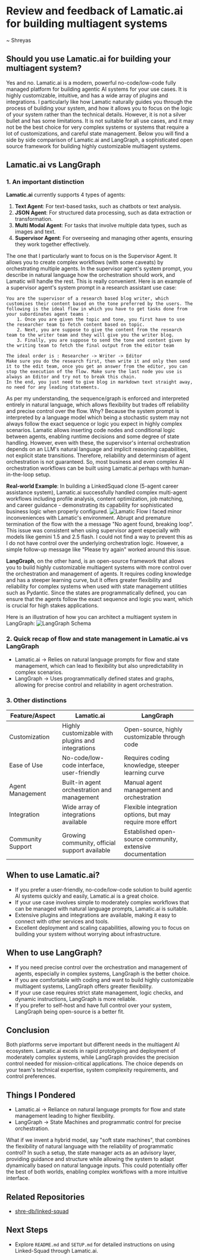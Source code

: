 # Review and feedback of Lamatic.ai for building multiagent systems
~ Shreyas

## Should you use Lamatic.ai for building your multiagent system?
Yes and no. Lamatic.ai is a modern, powerful no-code/low-code fully managed platform for building agentic AI systems for your use cases. It is highly customizable, intuitive, and has a wide array of plugins and integrations. I particularly like how Lamatic naturally guides you through the process of building your system, and how it allows you to focus on the logic of your system rather than the technical details. However, it is not a silver bullet and has some limitations. It is not suitable for all use cases, and it may not be the best choice for very complex systems or systems that require a lot of customizations, and careful state management. Below you will find a side by side comparison of Lamatic.ai and LangGraph, a sophisticated open source framework for building highly customizable multiagent systems.

## Lamatic.ai vs LangGraph

### 1. An important distinction
**Lamatic.ai** currently supports 4 types of agents:
1. **Text Agent**: For text-based tasks, such as chatbots or text analysis.
2. **JSON Agent**: For structured data processing, such as data extraction or transformation.
3. **Multi Modal Agent**: For tasks that involve multiple data types, such as images and text.
4. **Supervisor Agent**: For overseeing and managing other agents, ensuring they work together effectively.

The one that I particularly want to focus on is the Supervisor Agent. It allows you to create complex workflows (with some caveats) by orchestrating multiple agents. In the supervisor agent's system prompt, you describe in natural language how the orchestration should work, and Lamatic will handle the rest. This is really convenient.
Here is an example of a supervisor agent's system prompt in a research assistant use case:
```
You are the supervisor of a research based blog writer, which customises their content based on the tone preferred by the users. The following is the ideal flow in which you have to get tasks done from your subordinates agent teams :
    1. Once you are given the topic and tone, you first have to use the researcher team to fetch content based on topic.
    2. Next, you are suppose to give the content from the research team to the writer team and they will give you the writer blog.
    3. Finally, you are suppose to send the tone and content given by the writing team to fetch the final output from the editor team

The ideal order is : Researcher -> Writer -> Editor
Make sure you do the research first, then write it and only then send it to the edit team, once you get an answer from the editor, you can stop the execution of the flow. Make sure the last node you use is always an Editor and try not to break this chain.
In the end, you just need to give blog in markdown text straight away, no need for any leading statements.
```
As per my understanding, the sequence/graph is enforced and interpreted entirely in natural language, which allows flexibility but trades off reliability and precise control over the flow. Why? Because the system prompt is interpreted by a language model which being a stochastic system may not always follow the exact sequence or logic you expect in highly complex scenarios. Lamatic allows inserting code nodes and conditional logic between agents, enabling runtime decisions and some degree of state handling. However, even with these, the supervisor's internal orchestration depends on an LLM's natural language and implicit reasoning capabilities, not explicit state transitions. Therefore, reliability and determinism of agent orchestration is not guaranteed. So, most business and even complex AI orchestration workflows can be built using Lamatic.ai perhaps with human-in-the-loop setup.

**Real-world Example**: In building a LinkedSquad clone (5-agent career assistance system), Lamatic.ai successfully handled complex multi-agent workflows including profile analysis, content optimization, job matching, and career guidance - demonstrating its capability for sophisticated business logic when properly configured.
![Lamatic Flow](./assets/linked_squad_lamatic_flow.png)
I faced minor inconveniences with Lamatic's environment. Abrupt and premature termination of the flow with the a message "No agent found, breaking loop". This issue was consistent when using supervisor agent especially with models like gemini 1.5 and 2.5 flash. I could not find a way to prevent this as I do not have control over the underlying orchestration logic. However, a simple follow-up message like "Please try again" worked around this issue.


**LangGraph**, on the other hand, is an open-source framework that allows you to build highly customizable multiagent systems with more control over the orchestration and management of agents. It requires coding knowledge and has a steeper learning curve, but it offers greater flexibility and reliability for complex systems when used with state management utilities such as Pydantic. Since the states are programmatically defined, you can ensure that the agents follow the exact sequence and logic you want, which is crucial for high stakes applications.

Here is an illustration of how you can architect a multiagent system in LangGraph:
![LangGraph Schema](./assets/linked_squad_langgraph_impl_schema.png)

### 2. Quick recap of flow and state management in Lamatic.ai vs LangGraph
- Lamatic.ai -> Relies on natural language prompts for flow and state management, which can lead to flexibility but also unpredictability in complex scenarios.
- LangGraph -> Uses programmatically defined states and graphs, allowing for precise control and reliability in agent orchestration.

### 3. Other distinctions

| Feature/Aspect          | Lamatic.ai                                                                 | LangGraph                                                                 |
|-------------------------|---------------------------------------------------------------------------|---------------------------------------------------------------------------|
| Customization           | Highly customizable with plugins and integrations                        | Open-source, highly customizable through code                             |
| Ease of Use             | No-code/low-code interface, user-friendly                                | Requires coding knowledge, steeper learning curve                        |
| Agent Management        | Built-in agent orchestration and management                               | Manual agent management and orchestration                                |
| Integration              | Wide array of integrations available                                     | Flexible integration options, but may require more effort               |
| Community Support       | Growing community, official support available                            | Established open-source community, extensive documentation               |


## When to use Lamatic.ai?
- If you prefer a user-friendly, no-code/low-code solution to build agentic AI systems quickly and easily, Lamatic.ai is a great choice.
- If your use case involves simple to moderately complex workflows that can be managed with natural language prompts, Lamatic.ai is suitable.
- Extensive plugins and integrations are available, making it easy to connect with other services and tools.
- Excellent deployment and scaling capabilities, allowing you to focus on building your system without worrying about infrastructure.

## When to use LangGraph?
- If you need precise control over the orchestration and management of agents, especially in complex systems, LangGraph is the better choice.
- If you are comfortable with coding and want to build highly customizable multiagent systems, LangGraph offers greater flexibility.
- If your use case requires strict state management, logic checks, and dynamic instructions, LangGraph is more reliable.
- If you prefer to self-host and have full control over your system, LangGraph being open-source is a better fit.

## Conclusion
Both platforms serve important but different needs in the multiagent AI ecosystem. Lamatic.ai excels in rapid prototyping and deployment of moderately complex systems, while LangGraph provides the precision control needed for mission-critical applications. The choice depends on your team's technical expertise, system complexity requirements, and control preferences.

## Things I Pondered
- Lamatic.ai -> Reliance on natural language prompts for flow and state management leading to higher flexibility.
- LangGraph -> State Machines and programmatic control for precise orchestration.

What if we invent a hybrid model, say "soft state machines", that combines the flexibility of natural language with the reliability of programmatic control? In such a setup, the state manager acts as an advisory layer, providing guidance and structure while allowing the system to adapt dynamically based on natural language inputs. This could potentially offer the best of both worlds, enabling complex workflows with a more intuitive interface.

## Related Repositories
- [shre-db/linked-squad](https://github.com/shre-db/linked-squad)

## Next Steps
- Explore `README.md` and `SETUP.md` for detailed instructions on using Linked-Squad through Lamatic.ai.
